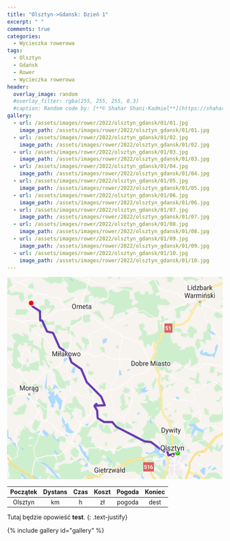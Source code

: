 ```yaml
---
title: "Olsztyn->Gdansk: Dzień 1"
excerpt: " "
comments: true
categories:
  - Wycieczka rowerowa
tags:
  - Olsztyn
  - Gdańsk
  - Rower  
  - Wycieczka rowerowa
header:
  overlay_image: random
  #overlay_filter: rgba(255, 255, 255, 0.3)
  #caption: Random code by: [**© Shahar Shani-Kadmiel**](https://shaharkadmiel.github.io)"
gallery:
  - url: /assets/images/rower/2022/olsztyn_gdansk/01/01.jpg
    image_path: /assets/images/rower/2022/olsztyn_gdansk/01/01.jpg
  - url: /assets/images/rower/2022/olsztyn_gdansk/01/02.jpg
    image_path: /assets/images/rower/2022/olsztyn_gdansk/01/02.jpg
  - url: /assets/images/rower/2022/olsztyn_gdansk/01/03.jpg
    image_path: /assets/images/rower/2022/olsztyn_gdansk/01/03.jpg
  - url: /assets/images/rower/2022/olsztyn_gdansk/01/04.jpg
    image_path: /assets/images/rower/2022/olsztyn_gdansk/01/04.jpg
  - url: /assets/images/rower/2022/olsztyn_gdansk/01/05.jpg
    image_path: /assets/images/rower/2022/olsztyn_gdansk/01/05.jpg
  - url: /assets/images/rower/2022/olsztyn_gdansk/01/06.jpg
    image_path: /assets/images/rower/2022/olsztyn_gdansk/01/06.jpg
  - url: /assets/images/rower/2022/olsztyn_gdansk/01/07.jpg
    image_path: /assets/images/rower/2022/olsztyn_gdansk/01/07.jpg
  - url: /assets/images/rower/2022/olsztyn_gdansk/01/08.jpg
    image_path: /assets/images/rower/2022/olsztyn_gdansk/01/08.jpg
  - url: /assets/images/rower/2022/olsztyn_gdansk/01/09.jpg
    image_path: /assets/images/rower/2022/olsztyn_gdansk/01/09.jpg
  - url: /assets/images/rower/2022/olsztyn_gdansk/01/10.jpg
    image_path: /assets/images/rower/2022/olsztyn_gdansk/01/10.jpg
---
```

![mapka](/assets/images/rower/2022/olsztyn_gdansk/01/mapka.png)

<!---emotki ☀️🌤️🌥️🌦️🌧️🌩️ --->
|Początek|Dystans|Czas|Koszt|Pogoda|Koniec|
|:---:|:---:|:---:|:---:|:---:|:---:|
|Olsztyn| km| h| zł|pogoda| dest|

Tutaj będzie opowieść **test**.
{: .text-justify}

{% include gallery id="gallery" %}
<!---
{% include video id="770VWcs8g9E" provider="youtube" %}
--->
